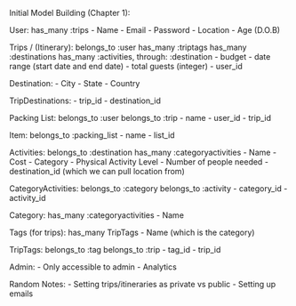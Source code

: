 Initial Model Building (Chapter 1):

  User:
    has_many :trips
      - Name
      - Email
      - Password
      - Location
      - Age (D.O.B)

  Trips / (Itinerary):
    belongs_to :user
    has_many :triptags
    has_many :destinations
    has_many :activities, through: :destination
      - budget
      - date range (start date and end date)
      - total guests (integer)
      - user_id

  Destination:
    - City
    - State
    - Country

  TripDestinations:
    - trip_id
    - destination_id

  Packing List:
    belongs_to :user
    belongs_to :trip
      - name
      - user_id
      - trip_id

  Item:
    belongs_to :packing_list
      - name
      - list_id

  Activities:
    belongs_to :destination
    has_many :categoryactivities
      - Name
      - Cost
      - Category
      - Physical Activity Level 
      - Number of people needed
      - destination_id (which we can pull location from)

  CategoryActivities:
    belongs_to :category
    belongs_to :activity
      - category_id
      - activity_id

  Category:
    has_many :categoryactivities
      - Name

  Tags (for trips):
    has_many TripTags
      - Name (which is the category)

  TripTags:
    belongs_to :tag
    belongs_to :trip
      - tag_id
      - trip_id

  Admin:
    - Only accessible to admin
    - Analytics

  Random Notes:
    - Setting trips/itineraries as private vs public
    - Setting up emails 

